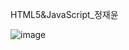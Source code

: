 HTML5&JavaScript_정재윤

![image](https://github.com/user-attachments/assets/85c68a4c-bd27-4cd2-9443-f89fcef72ebe)
